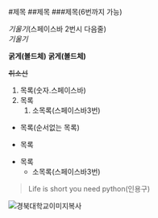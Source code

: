 #제목
##제목
###제목(6번까지 가능)

_기울기_(스페이스바 2번시 다음줄)  
*기울기*

__굵게(볼드체)__
**굵게(볼드체)**

~~취소선~~

1. 목록(숫자.스페이스바)
1. 목록
   1. 소목록(스페이스바3번)
    
+ 목록(순서없는 목록)
- 목록
* 목록
   * 소목록(스페이스바3번)
    
>Life is short you need python(인용구)

![경북대학교이미지복사](https://upload.wikimedia.org/wikipedia/commons/6/6b/Knuemblem00.jpg)

